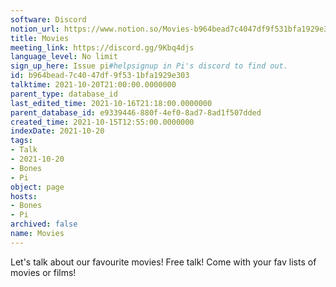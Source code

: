 ```yaml
---
software: Discord
notion_url: https://www.notion.so/Movies-b964bead7c4047df9f531bfa1929e303
title: Movies
meeting_link: https://discord.gg/9Kbq4djs
language_level: No limit
sign_up_here: Issue pi#helpsignup in Pi's discord to find out.
id: b964bead-7c40-47df-9f53-1bfa1929e303
talktime: 2021-10-20T21:00:00.0000000
parent_type: database_id
last_edited_time: 2021-10-16T21:18:00.0000000
parent_database_id: e9339446-880f-4ef0-8ad7-8ad1f507dded
created_time: 2021-10-15T12:55:00.0000000
indexDate: 2021-10-20
tags:
- Talk
- 2021-10-20
- Bones
- Pi
object: page
hosts:
- Bones
- Pi
archived: false
name: Movies
---
```


Let's talk about our favourite movies!
Free talk! Come with your fav lists of movies or films!



